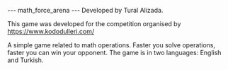  --- math_force_arena ---
Developed by Tural Alizada.

This game was developed for the competition organised by https://www.kododulleri.com/

A simple game related to math operations. 
Faster you solve operations, faster you can win your opponent. The game is in two languages: English and Turkish.
